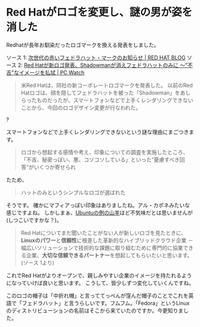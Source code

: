 # Red Hatがロゴを変更し、謎の男が姿を消した
Redhatが長年お馴染だったロゴマークを換える発表をしました。

ソース 1: [次世代の赤いフェドラハット・マークのお知らせ | RED HAT BLOG](https://www.redhat.com/ja/blog/announcing-next-evolution-our-red-fedora-mark)
ソース 2: [Red Hatが新ロゴ発表、Shadowmanが消えフェドラハットのみに ～“不吉”なイメージを払拭 | PC Watch](https://pc.watch.impress.co.jp/docs/news/1186442.html)

> 米Red Hatは、同社の新コーポレートロゴマークを発表した。
> 以前のRed Hatロゴは、顔を隠してフェドラハットを被った「Shadowman」をあしらったものだったが、スマートフォンなどで上手くレンダリングできないことから、今回のロゴデザイン変更が行なわれた。 

?

スマートフォンなどで上手くレンダリングできないという謎な理由にまごつきます。

> ロゴから想起する感情や考え、印象についての調査を実施したところ、「不吉、秘密っぽい、悪、コソコソしている」といった“憂慮すべき回答”がいくつか寄せられ

たため、

> ハットのみというシンプルなロゴが選ばれた

そうです。
確かにマフィアっぽい印象はありましたね。アル・カポネみたいな感じですよね。
しかしまぁ、[Ubuntuの例の山羊](article.php?entry=itnews/2019/05_may/001)ほど不気味だとは思いませんが(しつこいですかな？)。

> Red Hatについてまだ聞いたことがない人が新しいロゴを見たときに、**Linuxのパワー**と**信頼性**に根差した革新的なハイブリッドクラウド企業 － 幅広いソリューションで技術的な課題に取り組むために専門的に協業できる企業、**大切な信頼できるパートナー**を想起してもらいたいと思います。 (ソース 1より)

これでRed Hatがよりオープンで、親しみやすい企業のイメージを持たれるようになっていけば良いと思います。
こうして、皆少しずつ変化していくんですね。

このロゴの帽子は「中折れ帽」と言っててっぺんが窪んだ帽子のことでこれを英語で「フェドラハット」と言うらしいです。フムフム。「Fedora」というLinuxのディストリビューションの名前はそこから来ていたのですか。今更知りました。
